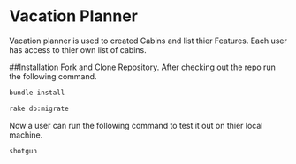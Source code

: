 # Vacation Planner
Vacation planner is used to created Cabins and list thier Features. Each user has access to thier own list of cabins.

##Installation
Fork and Clone Repository. After checking out the repo run the following command.

```zsh
bundle install
```

```zsh
rake db:migrate
```

Now a user can run the following command to test it out on thier local machine.
```zsh
shotgun
```

